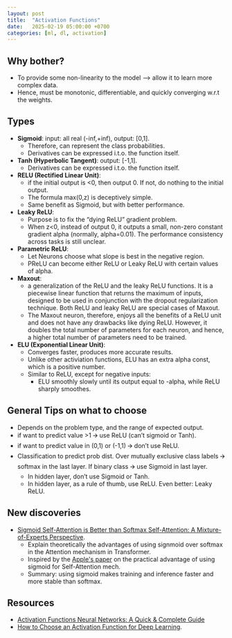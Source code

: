 ```yaml
---
layout: post
title:  "Activation Functions"
date:   2025-02-19 05:00:00 +0700
categories: [ml, dl, activation]
---
```


## Why bother?
- To provide some non-linearity to the model --> allow it to learn more complex data.
- Hence, must be monotonic, differentiable, and quickly converging w.r.t the weights.

## Types
- **Sigmoid**: input: all real (-inf,+inf), output: [0,1].
  - Therefore, can represent the class probabilities.
  - Derivatives can be expressed i.t.o. the function itself.
- **Tanh (Hyperbolic Tangent)**: output: [-1,1].
  - Derivatives can be expressed i.t.o. the function itself.
- **RELU (Rectified Linear Unit)**:
  - if the initial output is <0, then output 0. If not, do nothing to the initial output.
  - The formula max(0,z) is deceptively simple.
  - Same benefit as Sigmoid, but with better performance.
- **Leaky ReLU**:
  - Purpose is to fix the “dying ReLU” gradient problem.
  - When z<0, instead of output 0, it outputs a small, non-zero constant gradient alpha (normally, alpha=0.01). The performance consistency across tasks is still unclear.
- **Parametric ReLU**:
  - Let Neurons choose what slope is best in the negative region.
  - PReLU can become either ReLU or Leaky ReLU with certain values of alpha.
- **Maxout**:
  - a generalization of the ReLU and the leaky ReLU functions. It is a piecewise linear function that returns the maximum of inputs, designed to be used in conjunction with the dropout regularization technique. Both ReLU and leaky ReLU are special cases of Maxout.
  - The Maxout neuron, therefore, enjoys all the benefits of a ReLU unit and does not have any drawbacks like dying ReLU. However, it doubles the total number of parameters for each neuron, and hence, a higher total number of parameters need to be trained.
- **ELU (Exponential Linear Unit)**:
  - Converges faster, produces more accurate results.
  - Unlike other activiation functions, ELU has an extra alpha const, which is a positive number.
  - Similar to ReLU, except for negative inputs:
    - ELU smoothly slowly until its output equal to -alpha, while ReLU sharply smoothes.

## General Tips on what to choose
- Depends on the problem type, and the range of expected output.
- if want to predict value >1 🡪 use ReLU (can’t sigmoid or Tanh).
- if want to predict value in (0,1) or (-1,1) 🡪 don’t use ReLU.
- Classification to predict prob dist. Over mutually exclusive class labels 🡪 softmax in the last layer. If binary class 🡪 use Sigmoid in last layer.
  - In hidden layer, don’t use Sigmoid or Tanh.
  - In hidden layer, as a rule of thumb, use ReLU. Even better: Leaky ReLU. 

## New discoveries
- [Sigmoid Self-Attention is Better than Softmax Self-Attention: A Mixture-of-Experts Perspective](https://arxiv.org/abs/2502.00281).
  - Explain theoretically the advantages of using signmoid over softmax in the Attention mechanism in Transformer.
  - Inspired by the [Apple's paper](https://arxiv.org/abs/2409.04431) on the practical advantage of using sigmoid for Self-Attention mech.
  - Summary: using sigmoid makes training and inference faster and more stable than softmax.

## Resources
- [Activation Functions Neural Networks: A Quick & Complete Guide](https://www.analyticsvidhya.com/blog/2021/04/activation-functions-and-their-derivatives-a-quick-complete-guide/)
- [How to Choose an Activation Function for Deep Learning](https://machinelearningmastery.com/choose-an-activation-function-for-deep-learning/).
